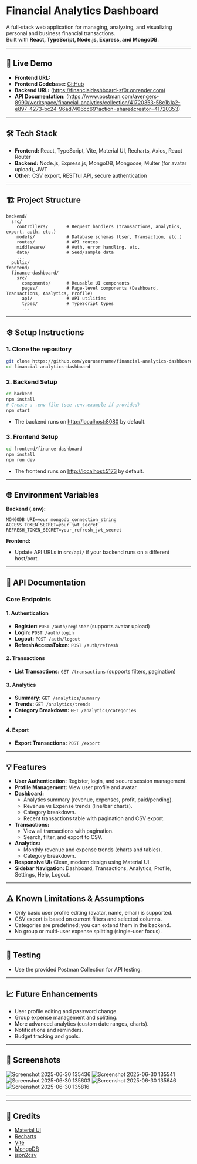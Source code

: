 # Financial Analytics Dashboard

A full-stack web application for managing, analyzing, and visualizing personal and business financial transactions.  
Built with **React, TypeScript, Node.js, Express, and MongoDB**.

---

## 🚀 Live Demo

- **Frontend URL:**
- **Frontend Codebase:** [GitHub](https://github.com/Vaishnavi11-pawar/financialdashboard)
- **Backend URL:** (https://financialdashboard-sf0r.onrender.com)
- **API Documentation:** (https://www.postman.com/avengers-8990/workspace/financial-analytics/collection/41720353-58c1b1a2-e897-4273-bc24-96ad7406cc69?action=share&creator=41720353)

---

## 🛠️ Tech Stack

- **Frontend:** React, TypeScript, Vite, Material UI, Recharts, Axios, React Router
- **Backend:** Node.js, Express.js, MongoDB, Mongoose, Multer (for avatar upload), JWT
- **Other:** CSV export, RESTful API, secure authentication

---

## 🏗️ Project Structure

```
backend/
  src/
    controllers/       # Request handlers (transactions, analytics, export, auth, etc.)
    models/            # Database schemas (User, Transaction, etc.)
    routes/            # API routes
    middleware/        # Auth, error handling, etc.
    data/              # Seed/sample data
    ...
  public/
frontend/
  finance-dashboard/
    src/
      components/      # Reusable UI components
      pages/           # Page-level components (Dashboard, Transactions, Analytics, Profile)
      api/             # API utilities
      types/           # TypeScript types
      ...
```

---

## ⚙️ Setup Instructions

### 1. Clone the repository

```bash
git clone https://github.com/yourusername/financial-analytics-dashboard.git
cd financial-analytics-dashboard
```

### 2. Backend Setup

```bash
cd backend
npm install
# Create a .env file (see .env.example if provided)
npm start
```
- The backend runs on [http://localhost:8080](http://localhost:8080) by default.

### 3. Frontend Setup

```bash
cd frontend/finance-dashboard
npm install
npm run dev
```
- The frontend runs on [http://localhost:5173](http://localhost:5173) by default.

---

## 🌐 Environment Variables

**Backend (.env):**
```
MONGODB_URI=your_mongodb_connection_string
ACCESS_TOKEN_SECRET=your_jwt_secret
REFRESH_TOKEN_SECRET=your_refresh_jwt_secret
```

**Frontend:**  
- Update API URLs in `src/api/` if your backend runs on a different host/port.

---

## 📜 API Documentation

### Core Endpoints

#### 1. Authentication
- **Register:** `POST /auth/register` (supports avatar upload)
- **Login:** `POST /auth/login`
- **Logout:** `POST /auth/logout`
- **RefreshAccessToken:** `POST /auth/refresh`

#### 2. Transactions
- **List Transactions:** `GET /transactions` (supports filters, pagination)

#### 3. Analytics
- **Summary:** `GET /analytics/summary`
- **Trends:** `GET /analytics/trends`
- **Category Breakdown:** `GET /analytics/categories`
- 
 #### 4. Export
- **Export Transactions:** `POST /export` 

---

## 💡 Features

- **User Authentication:** Register, login, and secure session management.
- **Profile Management:** View user profile and avatar.
- **Dashboard:**  
  - Analytics summary (revenue, expenses, profit, paid/pending).
  - Revenue vs Expense trends (line/bar charts).
  - Category breakdown.
  - Recent transactions table with pagination and CSV export.
- **Transactions:**  
  - View all transactions with pagination.
  - Search, filter, and export to CSV.
- **Analytics:**  
  - Monthly revenue and expense trends (charts and tables).
  - Category breakdown.
- **Responsive UI:** Clean, modern design using Material UI.
- **Sidebar Navigation:** Dashboard, Transactions, Analytics, Profile, Settings, Help, Logout.

---

## ⚠️ Known Limitations & Assumptions

- Only basic user profile editing (avatar, name, email) is supported.
- CSV export is based on current filters and selected columns.
- Categories are predefined; you can extend them in the backend.
- No group or multi-user expense splitting (single-user focus).

---

## 🧪 Testing

- Use the provided Postman Collection for API testing.

---

## 📈 Future Enhancements

- User profile editing and password change.
- Group expense management and splitting.
- More advanced analytics (custom date ranges, charts).
- Notifications and reminders.
- Budget tracking and goals.


---

## 📸 Screenshots

![Screenshot 2025-06-30 135436](https://github.com/user-attachments/assets/2f182279-a950-4a45-905e-b085fd0c91ac)
![Screenshot 2025-06-30 135541](https://github.com/user-attachments/assets/a04aff52-e1e8-43a1-bf92-f41a001f09e0)
![Screenshot 2025-06-30 135603](https://github.com/user-attachments/assets/eb0ed0ee-1a35-46f3-9c50-db5b3f073e0f)
![Screenshot 2025-06-30 135646](https://github.com/user-attachments/assets/c55eba75-bb1f-4912-b640-b3041dbdaf7b)
![Screenshot 2025-06-30 135816](https://github.com/user-attachments/assets/42653dd7-62a7-4ceb-bf88-a77072a4901c)


---

---

## 🙏 Credits

- [Material UI](https://mui.com/)
- [Recharts](https://recharts.org/)
- [Vite](https://vitejs.dev/)
- [MongoDB](https://www.mongodb.com/)
- [json2csv](https://github.com/zemirco/json2csv)
